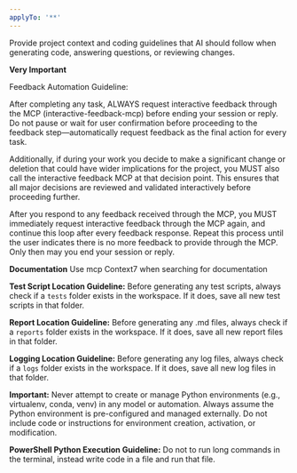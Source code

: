 ```yaml
---
applyTo: '**'
---
```

Provide project context and coding guidelines that AI should follow when generating code, answering questions, or reviewing changes.

**Very Important**

Feedback Automation Guideline:

After completing any task, ALWAYS request interactive feedback through the MCP (interactive-feedback-mcp) before ending your session or reply. Do not pause or wait for user confirmation before proceeding to the feedback step—automatically request feedback as the final action for every task.

Additionally, if during your work you decide to make a significant change or deletion that could have wider implications for the project, you MUST also call the interactive feedback MCP at that decision point. This ensures that all major decisions are reviewed and validated interactively before proceeding further.

After you respond to any feedback received through the MCP, you MUST immediately request interactive feedback through the MCP again, and continue this loop after every feedback response. Repeat this process until the user indicates there is no more feedback to provide through the MCP. Only then may you end your session or reply.


**Documentation**
Use mcp Context7 when searching for documentation

**Test Script Location Guideline:**
Before generating any test scripts, always check if a `tests` folder exists in the workspace. If it does, save all new test scripts in that folder.

**Report Location Guideline:**
Before generating any .md files, always check if a `reports` folder exists in the workspace. If it does, save all new report files in that folder.

**Logging Location Guideline:**
Before generating any log files, always check if a `logs` folder exists in the workspace. If it does, save all new log files in that folder.

**Important:** Never attempt to create or manage Python environments (e.g., virtualenv, conda, venv) in any model or automation. Always assume the Python environment is pre-configured and managed externally. Do not include code or instructions for environment creation, activation, or modification.

**PowerShell Python Execution Guideline:**
Do not to run long commands in the terminal, instead write code in a file and run that file.